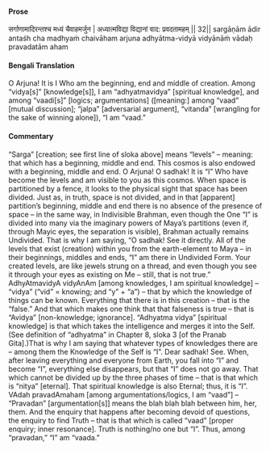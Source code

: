 #### Prose 

सर्गाणामादिरन्तश्च मध्यं चैवाहमर्जुन |
अध्यात्मविद्या विद्यानां वाद: प्रवदतामहम् || 32||
sargāṇām ādir antaśh cha madhyaṁ chaivāham arjuna
adhyātma-vidyā vidyānāṁ vādaḥ pravadatām aham

 #### Bengali Translation 

O Arjuna! It is I Who am the beginning, end and middle of creation. Among “vidya[s]” [knowledge[s]], I am “adhyatmavidya” [spiritual knowledge], and among “vaadi[s]” [logics; argumentations] ([meaning:] among “vaad” [mutual discussion]; “jalpa” [adversarial argument], “vitanda” [wrangling for the sake of winning alone]), “I am “vaad.”

 #### Commentary 

“Sarga” [creation; see first line of sloka above] means “levels” – meaning: that which has a beginning, middle and end. This cosmos is also endowed with a beginning, middle and end. O Arjuna! O sadhak! It is “I” Who have become the levels and am visible to you as this cosmos. When space is partitioned by a fence, it looks to the physical sight that space has been divided. Just as, in truth, space is not divided, and in that [apparent] partition’s beginning, middle and end there is no absence of the presence of space – in the same way, in Indivisible Brahman, even though the One “I” is divided into many via the imaginary powers of Maya’s partitions (even if, through Mayic eyes, the separation is visible), Brahman actually remains Undivided. That is why I am saying, “O sadhak! See it directly. All of the levels that exist (creation) within you from the earth-element to Maya – in their beginnings, middles and ends, “I” am there in Undivided Form. Your created levels, are like jewels strung on a thread, and even though you see it through your eyes as existing on Me – still, that is not true.”
 
AdhyAtmavidyA vidyAnAm [among knowledges, I am spiritual knowledge] – “vidya” (“vid” = knowing; and “y” + “a”) – that by which the knowledge of things can be known. Everything that there is in this creation – that is the “false.” And that which makes one think that that falseness is true – that is “Avidya” [non-knowledge; ignorance]. “Adhyatma vidya” [spiritual knowledge] is that which takes the intelligence and merges it into the Self. (See definition of “adhyatma” in Chapter 8, sloka 3 [of the Pranab Gita].)That is why I am saying that whatever types of knowledges there are – among them the Knowledge of the Self is “I”. Dear sadhak! See. When, after leaving everything and everyone from Earth, you fall into “I” and become “I”, everything else disappears, but that “I” does not go away. That which cannot be divided up by the three phases of time – that is that which is “nitya” [eternal]. That spiritual knowledge is also Eternal; thus, it is “I”.
 
VAdah pravadAmaham [among argumentations/logics, I am “vaad”] – “Pravadan” [argumentation[s]] means the blah blah blah between him, her, them. And the enquiry that happens after becoming devoid of questions, the enquiry to find Truth – that is that which is called “vaad” [proper enquiry; inner resonance]. Truth is nothing/no one but “I”. Thus, among “pravadan,” “I” am “vaada.”
